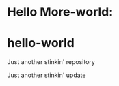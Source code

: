 # Hello More-world:

# hello-world

Just another stinkin' repository 

Just another stinkin' update
